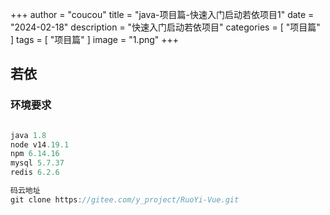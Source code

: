 +++
author = "coucou"
title = "java-项目篇-快速入门启动若依项目1"
date = "2024-02-18"
description = "快速入门启动若依项目"
categories = [
    "项目篇"
]
tags = [
    "项目篇"
]
image = "1.png"
+++

## 若依

### 环境要求

```java

java 1.8
node v14.19.1
npm 6.14.16
mysql 5.7.37
redis 6.2.6

码云地址
git clone https://gitee.com/y_project/RuoYi-Vue.git


```